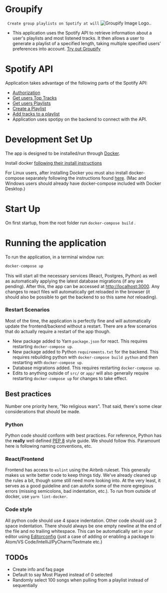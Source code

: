 # Groupify
` Create group playlists on Spotify at will`
![Groupify Image Logo..](https://github.com/andrewkassab/groupify/src/images/logo.svg)
- This application uses the Spotify API to retrieve information about a user's
playlists and most listened tracks. It then allows a user to generate a playlist of
a specified length, taking multiple specified users' preferences into account.
[Try out Groupify](https://www.groupify.com)

# Spotify API

Application takes advantage of the following parts of the Spotify API:
- [Authorization](https://developer.spotify.com/documentation/general/guides/authorization-guide/#implicit-grant-flow)
- [Get users Top Tracks](https://developer.spotify.com/documentation/web-api/reference/personalization/get-users-top-artists-and-tracks/)
- [Get users Playlists](https://developer.spotify.com/documentation/web-api/reference/playlists/get-list-users-playlists/)
- [Create a Playlist](https://developer.spotify.com/documentation/web-api/reference/playlists/create-playlist/)
- [Add tracks to a playlist](https://developer.spotify.com/documentation/web-api/reference/playlists/add-tracks-to-playlist/)
- Application uses spotipy on the backend to connect with the API.

# Development Set Up

The app is designed to be installed/run through [Docker](https://docs.docker.com/).

Install docker [following their install instructions](https://developer.spotify.com/documentation/web-api/reference/playlists/add-tracks-to-playlist/)

For Linux users, after installing Docker you must also install docker-compose separately following the instructions found [here](https://docs.docker.com/compose/install/). (Mac and Windows users should already have docker-compose included with Docker Desktop.)

# Start Up

On first startup, from the root folder run `docker-compose build` .

# Running the application

To run the application, in a terminal window run: 

```bash
docker-compose up
```

This will start all the necessary services (React, Postgres, Python) as well as
automatically applying the latest database migrations (if any are pending). After
this, the app can be accessed at [http://localhost:3000](http://localhost:3000).
Any changes to react files will automatically get reloaded in the browser
(it should also be possible to get the backend to so this same _hot_ reloading).

### Restart Scenarios

Most of the time, the application is perfectly fine and will automatically update
the frontend/backend without a restart. There are a few scenarios that do actually
require a restart of the app though.

- New package added to Yarn `package.json` for react. This requires restarting
`docker-compose up`.
- New package added to Python `requirements.txt` for the backend. This requires
rebuilding python with `docker-compose build python` and then restarting with
`docker-compose up`.
- Database migrations added. This requires restarting `docker-compose up`.
- Edits to anything outside of `src/` or `app/` will also generally require
restarting `docker-compose up` for changes to take effect.

## Best practices

Number one priority here, "No religious wars". That said, there's some clear
considerations that should be made.

### Python

Python code should conform with best practices. For reference, Python has the
**really** well defined [PEP 8](https://www.python.org/dev/peps/pep-0008/)
style guide. We should follow this. Paramount here is following naming
conventions, etc.

### React/Frontend

Frontend has access to `eslint` using the Airbnb ruleset. This generally makes
us write better code to keep things tidy. We've already cleaned up the rules a
bit, though some still need more looking into. At the very least, it serves as a
good guideline and can autofix some of the more egregious errors (missing
semicolons, bad indentation, etc.). To run from outside of docker, use `yarn lint-docker`.

### Code style

All python code should use 4 space indentation. Other code should use 2 space
indentation. There should always be one empty newline at the end of the file
and no trailing whitespace. This can be automatically set in your editor using
[Editorconfig](https://editorconfig.org/) (just a case of adding or enabling a
package to Atom/VS Code/IntelliJ/PyCharm/Textmate etc.)

## TODOs
- Create info and faq page
- Default to say Most Played instead of 0 selected 
- Randomly select 100 songs when pulling from a playlist instead of sequentially
